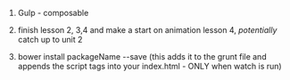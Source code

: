 1) Gulp - composable

2) finish lesson 2, 3,4 and make a start on animation lesson 4, *potentially* catch up to unit 2

3) bower install packageName --save (this adds it to the grunt file and appends the script tags into your index.html - ONLY when watch is run)